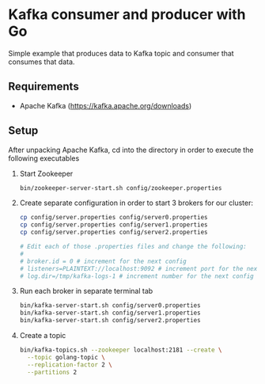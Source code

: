 # Kafka consumer and producer with Go

Simple example that produces data to Kafka topic and consumer that consumes that data.

## Requirements

- Apache Kafka (https://kafka.apache.org/downloads)

## Setup

After unpacking Apache Kafka, cd into the directory in order to execute the following executables

1. Start Zookeeper
    ```bash
    bin/zookeeper-server-start.sh config/zookeeper.properties
    ```
2. Create separate configuration in order to start 3 brokers for our cluster:
   ```bash
   cp config/server.properties config/server0.properties
   cp config/server.properties config/server1.properties
   cp config/server.properties config/server2.properties
   
   # Edit each of those .properties files and change the following:
   # 
   # broker.id = 0 # increment for the next config
   # listeners=PLAINTEXT://localhost:9092 # increment port for the next config
   # log.dir=/tmp/kafka-logs-1 # increment number for the next config
   ```
3. Run each broker in separate terminal tab
   ```bash
   bin/kafka-server-start.sh config/server0.properties
   bin/kafka-server-start.sh config/server1.properties
   bin/kafka-server-start.sh config/server2.properties
   ```
4. Create a topic

   ```bash
   bin/kafka-topics.sh --zookeeper localhost:2181 --create \
     --topic golang-topic \
     --replication-factor 2 \
     --partitions 2
   ```

